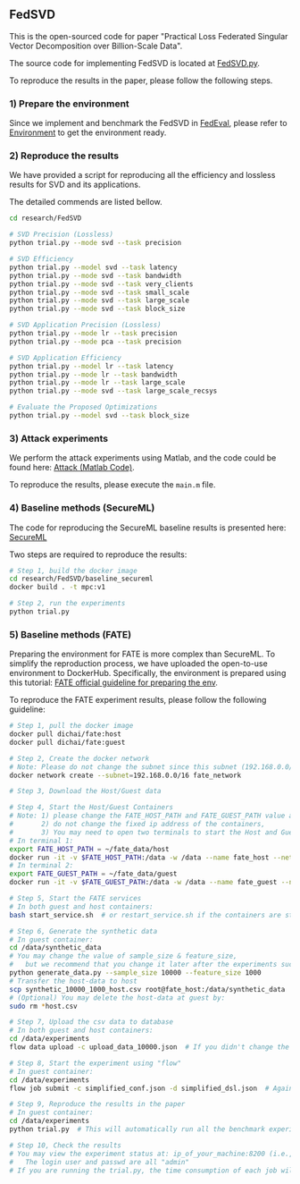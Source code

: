 ## FedSVD

This is the open-sourced code for paper "Practical Loss Federated Singular Vector Decomposition over Billion-Scale Data".

The source code for implementing FedSVD is located at [FedSVD.py](../../FedEval/strategy/FedSVD.py).

To reproduce the results in the paper, please follow the following steps.

### 1) Prepare the environment

Since we implement and benchmark the FedSVD in [FedEval](https://github.com/Di-Chai/FedEval), please refer to [Environment](https://di-chai.github.io/FedEval/Environment.html) to get the environment ready.

### 2) Reproduce the results

We have provided a script for reproducing all the efficiency and lossless results for SVD and its applications.

The detailed commends are listed bellow.

```bash
cd research/FedSVD

# SVD Precision (Lossless)
python trial.py --mode svd --task precision

# SVD Efficiency
python trial.py --model svd --task latency
python trial.py --mode svd --task bandwidth
python trial.py --mode svd --task very_clients
python trial.py --mode svd --task small_scale
python trial.py --mode svd --task large_scale
python trial.py --mode svd --task block_size

# SVD Application Precision (Lossless)
python trial.py --mode lr --task precision
python trial.py --mode pca --task precision

# SVD Application Efficiency
python trial.py --model lr --task latency
python trial.py --mode lr --task bandwidth
python trial.py --mode lr --task large_scale
python trial.py --mode svd --task large_scale_recsys

# Evaluate the Proposed Optimizations
python trial.py --model svd --task block_size
```

### 3) Attack experiments

We perform the attack experiments using Matlab, and the code could be found here: [Attack (Matlab Code)](ica_attack).

To reproduce the results, please execute the `main.m` file. 

### 4) Baseline methods (SecureML)

The code for reproducing the SecureML baseline results is presented here: [SecureML](baseline_secureml)

Two steps are required to reproduce the results:

```bash
# Step 1, build the docker image
cd research/FedSVD/baseline_secureml
docker build . -t mpc:v1

# Step 2, run the experiments
python trial.py
```

### 5) Baseline methods (FATE)

Preparing the environment for FATE is more complex than SecureML. 
To simplify the reproduction process, we have uploaded the open-to-use environment to DockerHub. Specifically, the environment is prepared using this tutorial: [FATE official guideline for preparing the env](https://github.com/FederatedAI/FATE/blob/master/deploy/cluster-deploy/doc/fate_on_eggroll/fate-allinone_deployment_guide.md).

To reproduce the FATE experiment results, please follow the following guideline:

```bash
# Step 1, pull the docker image
docker pull dichai/fate:host
docker pull dichai/fate:guest

# Step 2, Create the docker network
# Note: Please do not change the subnet since this subnet (192.168.0.0/16) is fixed in the image.
docker network create --subnet=192.168.0.0/16 fate_network

# Step 3, Download the Host/Guest data

# Step 4, Start the Host/Guest Containers
# Note: 1) please change the FATE_HOST_PATH and FATE_GUEST_PATH value accordingly, 
#       2) do not change the fixed ip address of the containers,
#       3) You may need to open two terminals to start the Host and Guest Containers separately.
# In terminal 1:
export FATE_HOST_PATH = ~/fate_data/host
docker run -it -v $FATE_HOST_PATH:/data -w /data --name fate_host --net fate_network --ip 192.168.0.3 --cap-add NET_ADMIN -p 8100:8080 dichai/fate:host bash
# In terminal 2:
export FATE_GUEST_PATH = ~/fate_data/guest
docker run -it -v $FATE_GUEST_PATH:/data -w /data --name fate_guest --net fate_network --ip 192.168.0.4 --cap-add NET_ADMIN -p 8200:8080 dichai/fate:guest bash

# Step 5, Start the FATE services
# In both guest and host containers:
bash start_service.sh  # or restart_service.sh if the containers are stopped and restarted

# Step 6, Generate the synthetic data
# In guest container:
cd /data/synthetic_data
# You may change the value of sample_size & feature_size, 
#   but we recommend that you change it later after the experiments success with the value we provided.
python generate_data.py --sample_size 10000 --feature_size 1000  
# Transfer the host-data to host
scp synthetic_10000_1000_host.csv root@fate_host:/data/synthetic_data
# (Optional) You may delete the host-data at guest by: 
sudo rm *host.csv

# Step 7, Upload the csv data to database
# In both guest and host containers:
cd /data/experiments
flow data upload -c upload_data_10000.json  # If you didn't change the sample_size & feature_size in Step 6, this json-config should work, otherwise you need to modify it accordingly.

# Step 8, Start the experiment using "flow"
# In guest container:
cd /data/experiments
flow job submit -c simplified_conf.json -d simplified_dsl.json  # Again, if you didn't change the sample_size & feature_size in Step 6, this config & dsl should work, otherwise you need to modify it accordingly.

# Step 9, Reproduce the results in the paper
# In guest container:
cd /data/experiments
python trial.py  # This will automatically run all the benchmark experiments which takes a long time, you may modify the scripts to run only part of them.

# Step 10, Check the results
# You may view the experiment status at: ip_of_your_machine:8200 (i.e., the Guest FATEBoard address),
#   The login user and passwd are all "admin"
# If you are running the trial.py, the time consumption of each job will be logged into trial.log
```
